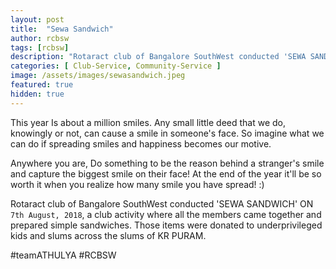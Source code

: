 ```yaml
---
layout: post
title:  "Sewa Sandwich"
author: rcbsw
tags: [rcbsw]
description: "Rotaract club of Bangalore SouthWest conducted 'SEWA SANDWICH' ON  `7th August, 2018`, a club activity where all the members came together and prepared simple sandwiches. Those items were donated to underprivileged kids and slums across the slums of KR PURAM."
categories: [ Club-Service, Community-Service ]
image: /assets/images/sewasandwich.jpeg
featured: true
hidden: true
---
```


This year Is about a million smiles. Any small little deed that we do, knowingly or not, can cause a smile in someone's face. So imagine what we can do if spreading smiles and happiness becomes our motive.

Anywhere you are, Do something to be the reason behind a stranger's smile and capture the biggest smile on their face! 
At the end of the year it'll be so worth it when you realize how many smile you have spread! :)  

Rotaract club of Bangalore SouthWest conducted 'SEWA SANDWICH' ON  `7th August, 2018`, a club activity where all the members came together and prepared simple sandwiches. Those items were donated to underprivileged kids and slums across the slums of KR PURAM.

#teamATHULYA
#RCBSW